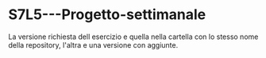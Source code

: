 # S7L5---Progetto-settimanale

La versione richiesta dell esercizio e quella nella cartella con lo stesso nome della repository, l'altra e una versione con aggiunte.
